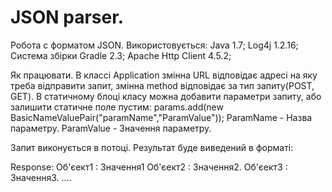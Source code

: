 # JSON parser.
Робота с форматом JSON.
Використовується:
Java 1.7;
Log4j 1.2.16;
Система збірки Gradle 2.3;
Apache Http Client 4.5.2;

Як працювати.
В классі Application змінна URL відповідає адресі на яку треба відправити запит, змінна method відповідає за тип запиту(POST, GET).
В статичному блоці класу можна добавити параметри запиту, або залишити статичне поле пустим:
params.add(new BasicNameValuePair("paramName","ParamValue"));
ParamName - Назва параметру.
ParamValue - Значення параметру.

Запит виконується в потоці.
Результат буде виведений в форматі:

Response:
Об'єект1 : Значення1
Об'єект2 : Значення2. 
Об'єект3 : Значення3. 
....
